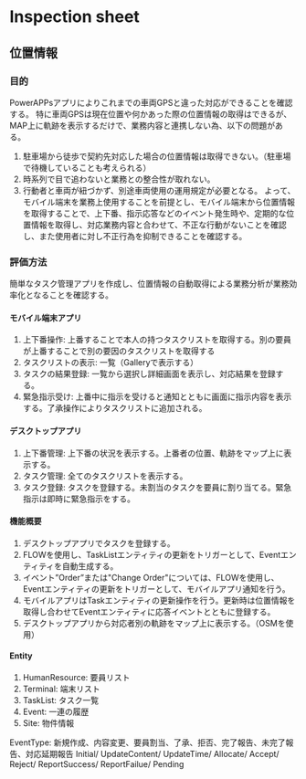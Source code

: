 # Inspection sheet

## 位置情報

### 目的

PowerAPPsアプリによりこれまでの車両GPSと違った対応ができることを確認する。
特に車両GPSは現在位置や何かあった際の位置情報の取得はできるが、MAP上に軌跡を表示するだけで、業務内容と連携しない為、以下の問題がある。

1. 駐車場から徒歩で契約先対応した場合の位置情報は取得できない。（駐車場で待機していることも考えられる）
2. 時系列で目で追わないと業務との整合性が取れない。
3. 行動者と車両が紐づかず、別途車両使用の運用規定が必要となる。
よって、モバイル端末を業務上使用することを前提とし、モバイル端末から位置情報を取得することで、上下番、指示応答などのイベント発生時や、定期的な位置情報を取得し、対応業務内容と合わせて、不正な行動がないことを確認し、また使用者に対し不正行為を抑制できることを確認する。

### 評価方法

簡単なタスク管理アプリを作成し、位置情報の自動取得による業務分析が業務効率化となることを確認する。

#### モバイル端末アプリ

1. 上下番操作: 上番することで本人の持つタスクリストを取得する。別の要員が上番することで別の要因のタスクリストを取得する
2. タスクリストの表示: 一覧（Galleryで表示する）
3. タスクの結果登録: 一覧から選択し詳細画面を表示し、対応結果を登録する。
4. 緊急指示受け: 上番中に指示を受けると通知とともに画面に指示内容を表示する。了承操作によりタスクリストに追加される。

#### デスクトップアプリ

1. 上下番管理: 上下番の状況を表示する。上番者の位置、軌跡をマップ上に表示する。
2. タスク管理: 全てのタスクリストを表示する。
3. タスク登録: タスクを登録する。未割当のタスクを要員に割り当てる。緊急指示は即時に緊急指示をする。

#### 機能概要

1. デスクトップアプリでタスクを登録する。
2. FLOWを使用し、TaskListエンティティの更新をトリガーとして、Eventエンティティを自動生成する。
3. イベント”Order”または"Change Order"については、FLOWを使用し、Eventエンティティの更新をトリガーとして、モバイルアプリ通知を行う。
4. モバイルアプリはTaskエンティティの更新操作を行う。更新時は位置情報を取得し合わせてEventエンティティに応答イベントとともに登録する。
5. デスクトップアプリから対応者別の軌跡をマップ上に表示する。（OSMを使用）

#### Entity

1. HumanResource: 要員リスト
2. Terminal: 端末リスト
3. TaskList: タスク一覧
4. Event: 一連の履歴
5. Site: 物件情報

EventType: 新規作成、内容変更、要員割当、了承、拒否、完了報告、未完了報告、対応延期報告
Initial/ UpdateContent/ UpdateTime/ Allocate/ Accept/ Reject/ ReportSuccess/ ReportFailue/ Pending
